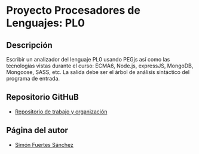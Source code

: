 # Proyecto Procesadores de Lenguajes: PL0

## Descripción

Escribir un analizador del lenguaje PL0 usando PEGjs así como las tecnologías vistas durante el curso: ECMA6, Node.js, expressJS, MongoDB, Mongoose, SASS, etc. La salida debe ser el árbol de análisis sintáctico del programa de entrada.

## Repositorio GitHuB

* [Repositorio de trabajo y organización](https://github.com/alu0100625066/Proyecto_PL0)


## Página del autor

* [Simón Fuertes Sánchez](http://alu0100625066.github.io/)
